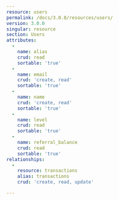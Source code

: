 ```yaml
---
resource: users
permalink: /docs/3.0.0/resources/users/
version: 3.0.0
singular: resource
section: Users
attributes:
  -
    name: alias
    crud: read
    sortable: 'true'
  -
    name: email
    crud: 'create, read'
    sortable: 'true'
  -
    name: name
    crud: 'create, read'
    sortable: 'true'
  -
    name: level
    crud: read
    sortable: 'true'
  -
    name: referral_balance
    crud: read
    sortable: 'true'
relationships:
  -
    resource: transactions
    alias: transactions
    crud: 'create, read, update'

---
```

